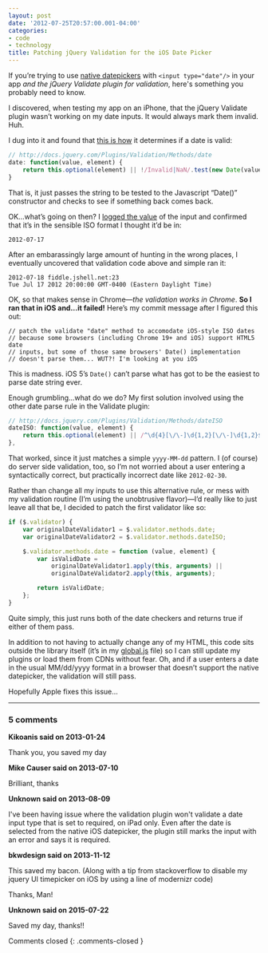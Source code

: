 ```yaml
---
layout: post
date: '2012-07-25T20:57:00.001-04:00'
categories:
- code
- technology
title: Patching jQuery Validation for the iOS Date Picker
---
```


If you’re trying to use [native datepickers](../../2012/07/let-browser-handle-datepicker-if-it-can.html) with `<input type="date"/>` in your app *and the jQuery Validate plugin for validation*, here's something you probably need to know.

I discovered, when testing my app on an iPhone, that the jQuery Validate plugin wasn’t working on my date inputs. It would always mark them invalid. Huh.

I dug into it and found that [this is how](https://github.com/jzaefferer/jquery-validation/blob/907467e874e8812ee9547cc7073d793dfd253f2f/jquery.validate.js#L1107) it determines if a date is valid:  

```js
// http://docs.jquery.com/Plugins/Validation/Methods/date
date: function(value, element) {
    return this.optional(element) || !/Invalid|NaN/.test(new Date(value));
}
```

That is, it just passes the string to be tested to the Javascript “Date()” constructor and checks to see if something back comes back.


OK...what’s going on then? I [logged the value](http://jsfiddle.net/mharen/EXsKA/) of the input and confirmed that it’s in the sensible ISO format I thought it’d be in:

```
2012-07-17 
```

After an embarassingly large amount of hunting in the wrong places, I eventually uncovered that validation code above and simple ran it:

```
2012-07-18 fiddle.jshell.net:23
Tue Jul 17 2012 20:00:00 GMT-0400 (Eastern Daylight Time) 
```

OK, so that makes sense in Chrome—*the validation works in Chrome*. **So I ran that in iOS and...it failed!** Here’s my commit message after I figured this out:

```
// patch the validate "date" method to accomodate iOS-style ISO dates
// because some browsers (including Chrome 19+ and iOS) support HTML5 date
// inputs, but some of those same browsers' Date() implementation
// doesn't parse them... WUT?! I'm looking at you iOS
```

This is madness. iOS 5’s `Date()` can’t parse what has got to be the easiest to parse date string ever.

Enough grumbling...what do we do? My first solution involved using the other date parse rule in the Validate plugin: 

```js
// http://docs.jquery.com/Plugins/Validation/Methods/dateISO
dateISO: function(value, element) {
    return this.optional(element) || /^\d{4}[\/\-]\d{1,2}[\/\-]\d{1,2}$/.test(value);
},
```

That worked, since it just matches a simple `yyyy-MM-dd` pattern. I (of course) do server side validation, too, so I’m not worried about a user entering a syntactically correct, but practically incorrect date like `2012-02-30`.

Rather than change all my inputs to use this alternative rule, or mess with my validation routine (I’m using the unobtrusive flavor)—I’d really like to just leave all that be, I decided to patch the first validator like so:


```js
if ($.validator) {
    var originalDateValidator1 = $.validator.methods.date;
    var originalDateValidator2 = $.validator.methods.dateISO;

    $.validator.methods.date = function (value, element) {
        var isValidDate =
            originalDateValidator1.apply(this, arguments) ||
            originalDateValidator2.apply(this, arguments);

        return isValidDate;
    };
}
```

Quite simply, this just runs both of the date checkers and returns true if either of them pass.

In addition to not having to actually change any of my HTML, this code sits outside the library itself (it’s in my [global.js](https://github.com/mharen/service-tracker/blob/1bac669089a4b2c6c4c472a6c972073353726954/service-tracker-mvc/Scripts/script.js#L20) file) so I can still update my plugins or load them from CDNs without fear. Oh, and if a user enters a date in the usual MM/dd/yyyy format in a browser that doesn’t support the native datepicker, the validation will still pass.

Hopefully Apple fixes this issue...

---

### 5 comments

**Kikoanis said on 2013-01-24**

Thank you, you saved my day

**Mike Causer said on 2013-07-10**

Brilliant, thanks

**Unknown said on 2013-08-09**

I've been having issue where the validation plugin won't validate a date input type that is set to required, on iPad only. Even after the date is selected from the native iOS datepicker, the plugin still marks the input with an error and says it is required.

**bkwdesign said on 2013-11-12**

This saved my bacon. (Along with a tip from stackoverflow to disable my jquery UI timepicker on iOS by using a line of modernizr code)

Thanks, Man!

**Unknown said on 2015-07-22**

Saved my day, thanks!!

Comments closed
{: .comments-closed }